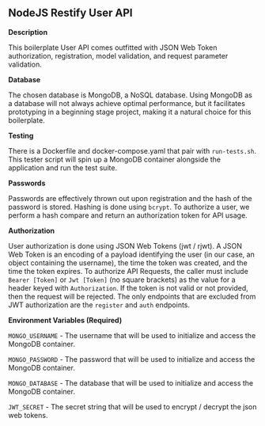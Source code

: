 NodeJS Restify User API
--

__Description__

This boilerplate User API comes outfitted with JSON Web Token authorization,
registration, model validation, and request parameter validation.

__Database__

The chosen database is MongoDB, a NoSQL database. Using MongoDB as a database will
not always achieve optimal performance, but it facilitates prototyping in a
beginning stage project, making it a natural choice for this boilerplate.

__Testing__

There is a Dockerfile and docker-compose.yaml that pair with `run-tests.sh`.
This tester script will spin up a MongoDB container alongside the application and
run the test suite.

__Passwords__

Passwords are effectively thrown out upon registration and the hash of the password
is stored.  Hashing is done using `bcrypt`. To authorize a user, we perform a hash compare and
return an authorization token for API usage.

__Authorization__

User authorization is done using JSON Web Tokens (jwt / rjwt).  A JSON Web Token is an
encoding of a payload identifying the user (in our case, an object containing the username),
the time the token was created, and the time the token expires.  To authorize API Requests,
the caller must include `Bearer [Token]` or `Jwt [Token]` (no square brackets) as the value
for a header keyed with `Authorization`.  If the token is not valid or not provided,
then the request will be rejected.  The only endpoints that are excluded from JWT authorization
are the `register` and `auth` endpoints.


__Environment Variables (Required)__

`MONGO_USERNAME` - The username that will be used to initialize and access the MongoDB container.

`MONGO_PASSWORD` - The password that will be used to initialize and access the MongoDB container.

`MONGO_DATABASE` - The database that will be used to initialize and access the MongoDB container.

`JWT_SECRET` - The secret string that will be used to encrypt / decrypt the json web tokens.
